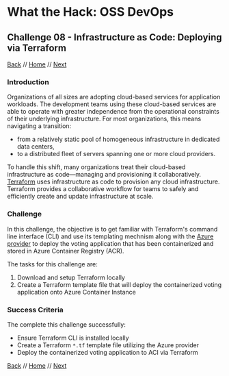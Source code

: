 # What the Hack: OSS DevOps

## Challenge 08 - Infrastructure as Code: Deploying via Terraform
[Back](challenge07.md) // [Home](../readme.md) // [Next](challenge09.md)

### Introduction

Organizations of all sizes are adopting cloud-based services for application workloads. The development teams using these cloud-based services are able to operate with greater independence from the operational constraints of their underlying infrastructure. For most organizations, this means navigating a transition:

* from a relatively static pool of homogeneous infrastructure in dedicated data centers,
* to a distributed fleet of servers spanning one or more cloud providers.

To handle this shift, many organizations treat their cloud-based infrastructure as code—managing and provisioning it collaboratively. [Terraform](https://www.terraform.io/docs/index.html) uses infrastructure as code to provision any cloud infrastructure. Terraform provides a collaborative workflow for teams to safely and efficiently create and update infrastructure at scale.

### Challenge

In this challenge, the objective is to get familiar with Terraform's command line interface (CLI) and use its templating mechnism along with the [Azure provider](https://www.terraform.io/docs/providers/azurerm/index.html) to deploy the voting application that has been containerized and stored in Azure Container Registry (ACR).

The tasks for this challenge are:
1. Download and setup Terraform locally
2. Create a Terraform template file that will deploy the containerized voting application onto Azure Container Instance



### Success Criteria

The complete this challenge successfully:
*   Ensure Terraform CLI is installed locally
*   Create a Terraform  ```*.tf``` template file utilizing the Azure provider
* Deploy the containerized voting application to ACI via Terraform

[Back](challenge07.md) // [Home](../readme.md) // [Next](challenge09.md)